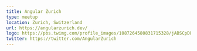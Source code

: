 ```yaml
---
title: Angular Zurich
type: meetup
location: Zurich, Switzerland
url: https://angularzurich.dev/
logo: https://pbs.twimg.com/profile_images/1087264580831715328/jABSCpDF_400x400.jpg
twitter: https://twitter.com/AngularZurich
---
```


